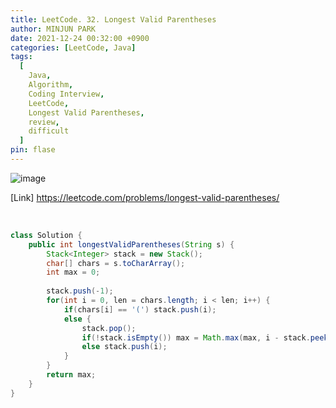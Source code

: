```yaml
---
title: LeetCode. 32. Longest Valid Parentheses
author: MINJUN PARK
date: 2021-12-24 00:32:00 +0900
categories: [LeetCode, Java]
tags:
  [
    Java,
    Algorithm,
    Coding Interview,
    LeetCode,
    Longest Valid Parentheses,
    review,
    difficult
  ]
pin: flase
---
```


![image](https://user-images.githubusercontent.com/55131164/147270718-660ee1fa-a52e-43a9-9f65-1cd683e33906.png)


[Link] <https://leetcode.com/problems/longest-valid-parentheses/>

<br>

```java
class Solution {
    public int longestValidParentheses(String s) {
        Stack<Integer> stack = new Stack();
        char[] chars = s.toCharArray();
        int max = 0;
        
        stack.push(-1);
        for(int i = 0, len = chars.length; i < len; i++) {
            if(chars[i] == '(') stack.push(i);
            else {
                stack.pop();
                if(!stack.isEmpty()) max = Math.max(max, i - stack.peek());
                else stack.push(i);
            }
        }
        return max;
    }
}
```
